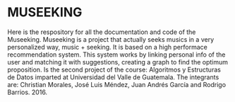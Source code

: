 # MUSEEKING
Here is the respository for all the documentation and code of the Museeking. Museeking is a project that actually seeks musics in a very personalized way, music + seeking. It is based on a high performace recommendation system. This system works by linking personal info of the user and matching it with suggestions, creating a graph to find the optimum proposition. Is the second project of the course: Algoritmos y Estructuras de Datos imparted at Universidad del Valle de Guatemala. The integrants are: Christian Morales, José Luis Méndez, Juan Andrés García and Rodrigo Barrios. 2016.
